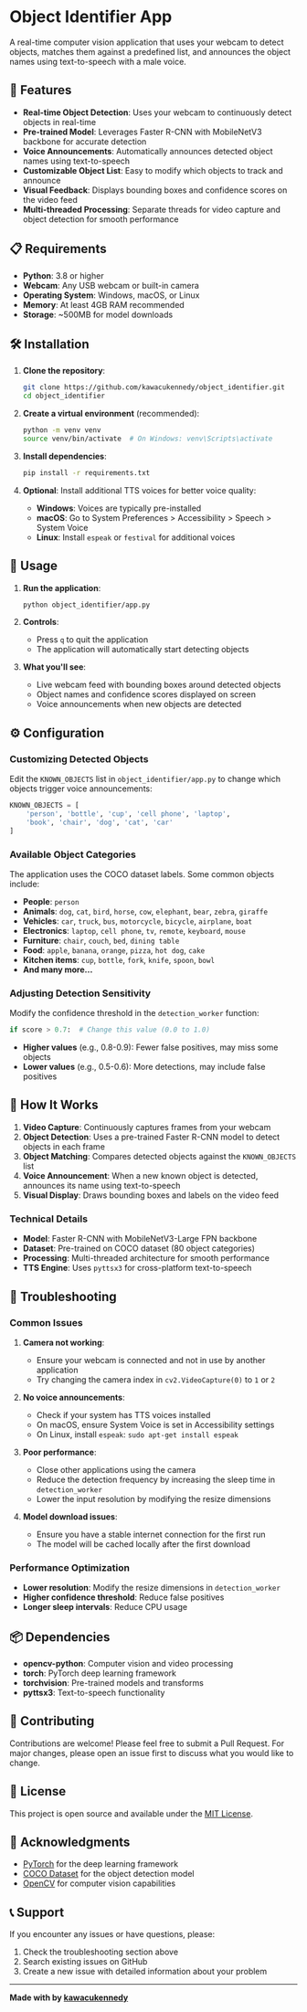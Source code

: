 # Object Identifier App

A real-time computer vision application that uses your webcam to detect objects, matches them against a predefined list, and announces the object names using text-to-speech with a male voice.

## 🚀 Features

- **Real-time Object Detection**: Uses your webcam to continuously detect objects in real-time
- **Pre-trained Model**: Leverages Faster R-CNN with MobileNetV3 backbone for accurate detection
- **Voice Announcements**: Automatically announces detected object names using text-to-speech
- **Customizable Object List**: Easy to modify which objects to track and announce
- **Visual Feedback**: Displays bounding boxes and confidence scores on the video feed
- **Multi-threaded Processing**: Separate threads for video capture and object detection for smooth performance

## 📋 Requirements

- **Python**: 3.8 or higher
- **Webcam**: Any USB webcam or built-in camera
- **Operating System**: Windows, macOS, or Linux
- **Memory**: At least 4GB RAM recommended
- **Storage**: ~500MB for model downloads

## 🛠️ Installation

1. **Clone the repository**:
   ```bash
   git clone https://github.com/kawacukennedy/object_identifier.git
   cd object_identifier
   ```

2. **Create a virtual environment** (recommended):
   ```bash
   python -m venv venv
   source venv/bin/activate  # On Windows: venv\Scripts\activate
   ```

3. **Install dependencies**:
   ```bash
   pip install -r requirements.txt
   ```

4. **Optional**: Install additional TTS voices for better voice quality:
   - **Windows**: Voices are typically pre-installed
   - **macOS**: Go to System Preferences > Accessibility > Speech > System Voice
   - **Linux**: Install `espeak` or `festival` for additional voices

## 🎯 Usage

1. **Run the application**:
   ```bash
   python object_identifier/app.py
   ```

2. **Controls**:
   - Press `q` to quit the application
   - The application will automatically start detecting objects

3. **What you'll see**:
   - Live webcam feed with bounding boxes around detected objects
   - Object names and confidence scores displayed on screen
   - Voice announcements when new objects are detected

## ⚙️ Configuration

### Customizing Detected Objects

Edit the `KNOWN_OBJECTS` list in `object_identifier/app.py` to change which objects trigger voice announcements:

```python
KNOWN_OBJECTS = [
    'person', 'bottle', 'cup', 'cell phone', 'laptop', 
    'book', 'chair', 'dog', 'cat', 'car'
]
```

### Available Object Categories

The application uses the COCO dataset labels. Some common objects include:
- **People**: `person`
- **Animals**: `dog`, `cat`, `bird`, `horse`, `cow`, `elephant`, `bear`, `zebra`, `giraffe`
- **Vehicles**: `car`, `truck`, `bus`, `motorcycle`, `bicycle`, `airplane`, `boat`
- **Electronics**: `laptop`, `cell phone`, `tv`, `remote`, `keyboard`, `mouse`
- **Furniture**: `chair`, `couch`, `bed`, `dining table`
- **Food**: `apple`, `banana`, `orange`, `pizza`, `hot dog`, `cake`
- **Kitchen items**: `cup`, `bottle`, `fork`, `knife`, `spoon`, `bowl`
- **And many more...**

### Adjusting Detection Sensitivity

Modify the confidence threshold in the `detection_worker` function:

```python
if score > 0.7:  # Change this value (0.0 to 1.0)
```

- **Higher values** (e.g., 0.8-0.9): Fewer false positives, may miss some objects
- **Lower values** (e.g., 0.5-0.6): More detections, may include false positives

## 🔧 How It Works

1. **Video Capture**: Continuously captures frames from your webcam
2. **Object Detection**: Uses a pre-trained Faster R-CNN model to detect objects in each frame
3. **Object Matching**: Compares detected objects against the `KNOWN_OBJECTS` list
4. **Voice Announcement**: When a new known object is detected, announces its name using text-to-speech
5. **Visual Display**: Draws bounding boxes and labels on the video feed

### Technical Details

- **Model**: Faster R-CNN with MobileNetV3-Large FPN backbone
- **Dataset**: Pre-trained on COCO dataset (80 object categories)
- **Processing**: Multi-threaded architecture for smooth performance
- **TTS Engine**: Uses `pyttsx3` for cross-platform text-to-speech

## 🐛 Troubleshooting

### Common Issues

1. **Camera not working**:
   - Ensure your webcam is connected and not in use by another application
   - Try changing the camera index in `cv2.VideoCapture(0)` to `1` or `2`

2. **No voice announcements**:
   - Check if your system has TTS voices installed
   - On macOS, ensure System Voice is set in Accessibility settings
   - On Linux, install `espeak`: `sudo apt-get install espeak`

3. **Poor performance**:
   - Close other applications using the camera
   - Reduce the detection frequency by increasing the sleep time in `detection_worker`
   - Lower the input resolution by modifying the resize dimensions

4. **Model download issues**:
   - Ensure you have a stable internet connection for the first run
   - The model will be cached locally after the first download

### Performance Optimization

- **Lower resolution**: Modify the resize dimensions in `detection_worker`
- **Higher confidence threshold**: Reduce false positives
- **Longer sleep intervals**: Reduce CPU usage

## 📦 Dependencies

- **opencv-python**: Computer vision and video processing
- **torch**: PyTorch deep learning framework
- **torchvision**: Pre-trained models and transforms
- **pyttsx3**: Text-to-speech functionality

## 🤝 Contributing

Contributions are welcome! Please feel free to submit a Pull Request. For major changes, please open an issue first to discuss what you would like to change.

## 📄 License

This project is open source and available under the [MIT License](LICENSE).

## 🙏 Acknowledgments

- [PyTorch](https://pytorch.org/) for the deep learning framework
- [COCO Dataset](https://cocodataset.org/) for the object detection model
- [OpenCV](https://opencv.org/) for computer vision capabilities

## 📞 Support

If you encounter any issues or have questions, please:
1. Check the troubleshooting section above
2. Search existing issues on GitHub
3. Create a new issue with detailed information about your problem

---

**Made with by [kawacukennedy](https://github.com/kawacukennedy)** 
